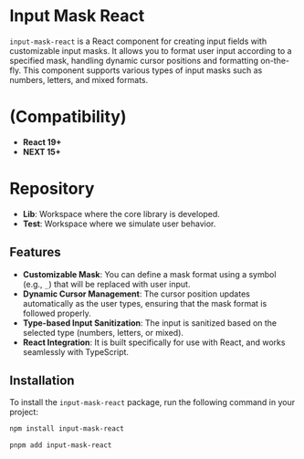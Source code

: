 # Input Mask React

`input-mask-react` is a React component for creating input fields with customizable input masks. It allows you to format user input according to a specified mask, handling dynamic cursor positions and formatting on-the-fly. This component supports various types of input masks such as numbers, letters, and mixed formats.


# (Compatibility)
- **React 19+**
- **NEXT 15+**


# Repository
 
 - **Lib**: Workspace where the core library is developed.
 - **Test**: Workspace where we simulate user behavior.

## Features

- **Customizable Mask**: You can define a mask format using a symbol (e.g., `_`) that will be replaced with user input.
- **Dynamic Cursor Management**: The cursor position updates automatically as the user types, ensuring that the mask format is followed properly.
- **Type-based Input Sanitization**: The input is sanitized based on the selected type (numbers, letters, or mixed).
- **React Integration**: It is built specifically for use with React, and works seamlessly with TypeScript.

## Installation

To install the `input-mask-react` package, run the following command in your project:
  
```bash
npm install input-mask-react
```

```bash
pnpm add input-mask-react
```

